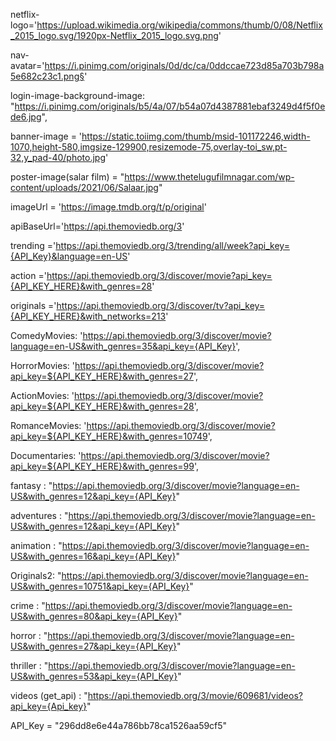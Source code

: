 netflix-logo='https://upload.wikimedia.org/wikipedia/commons/thumb/0/08/Netflix_2015_logo.svg/1920px-Netflix_2015_logo.svg.png'

nav-avatar='https://i.pinimg.com/originals/0d/dc/ca/0ddccae723d85a703b798a5e682c23c1.png§'

login-image-background-image: "https://i.pinimg.com/originals/b5/4a/07/b54a07d4387881ebaf3249d4f5f0ede6.jpg",

banner-image = 'https://static.toiimg.com/thumb/msid-101172246,width-1070,height-580,imgsize-129900,resizemode-75,overlay-toi_sw,pt-32,y_pad-40/photo.jpg'

poster-image(salar film) = "https://www.thetelugufilmnagar.com/wp-content/uploads/2021/06/Salaar.jpg"

imageUrl = 'https://image.tmdb.org/t/p/original'

apiBaseUrl='https://api.themoviedb.org/3'

trending ='https://api.themoviedb.org/3/trending/all/week?api_key={API_Key}&language=en-US'

action ='https://api.themoviedb.org/3/discover/movie?api_key={API_KEY_HERE}&with_genres=28'

originals ='https://api.themoviedb.org/3/discover/tv?api_key={API_KEY_HERE}&with_networks=213'

ComedyMovies: 'https://api.themoviedb.org/3/discover/movie?language=en-US&with_genres=35&api_key={API_Key}',

HorrorMovies: 'https://api.themoviedb.org/3/discover/movie?api_key=${API_KEY_HERE}&with_genres=27',

ActionMovies: 'https://api.themoviedb.org/3/discover/movie?api_key=${API_KEY_HERE}&with_genres=28',

RomanceMovies: 'https://api.themoviedb.org/3/discover/movie?api_key=${API_KEY_HERE}&with_genres=10749',

Documentaries: 'https://api.themoviedb.org/3/discover/movie?api_key=${API_KEY_HERE}&with_genres=99',

fantasy : "https://api.themoviedb.org/3/discover/movie?language=en-US&with_genres=12&api_key={API_Key}"

adventures : "https://api.themoviedb.org/3/discover/movie?language=en-US&with_genres=12&api_key={API_Key}"

animation : "https://api.themoviedb.org/3/discover/movie?language=en-US&with_genres=16&api_key={API_Key}"

Originals2: "https://api.themoviedb.org/3/discover/movie?language=en-US&with_genres=10751&api_key={API_Key}"

crime : "https://api.themoviedb.org/3/discover/movie?language=en-US&with_genres=80&api_key={API_Key}"

horror : "https://api.themoviedb.org/3/discover/movie?language=en-US&with_genres=27&api_key={API_Key}"


thriller : "https://api.themoviedb.org/3/discover/movie?language=en-US&with_genres=53&api_key={API_Key}"

videos (get_api) : "https://api.themoviedb.org/3/movie/609681/videos?api_key={Api_key}"

API_Key = "296dd8e6e44a786bb78ca1526aa59cf5"